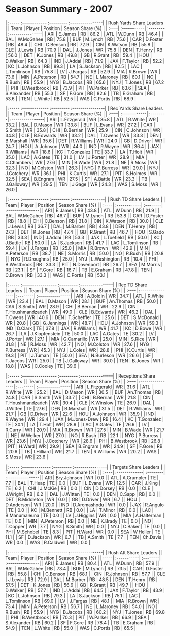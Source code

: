 # Season Summary - 2007

| :----- :------------ :--------- :----------------|
|             Rush Yards Share Leaders             |
| Team | Player      | Position | Season Share (%) |
| :----| :-----------| :--------| :----------------|
| ARI  | E.James     | RB       | 86.2             |
| ATL  | W.Dunn      | RB       | 46.4             |
| BAL  | W.McGahee   | RB       | 75.8             |
| BUF  | M.Lynch     | RB       | 75.6             |
| CAR  | D.Foster    | RB       | 48.4             |
| CHI  | C.Benson    | RB       | 72.9             |
| CIN  | K.Watson    | RB       | 55.8             |
| CLE  | J.Lewis     | RB       | 70.9             |
| DAL  | J.Jones     | WR       | 75.8             |
| DEN  | T.Henry     | RB       | 56.0             |
| DET  | K.Jones     | RB       | 49.8             |
| GB   | R.Grant     | RB       | 59.4             |
| HOU  | D.Walker    | RB       | 64.3             |
| IND  | J.Addai     | RB       | 71.9             |
| JAX  | F.Taylor    | RB       | 52.2             |
| KC   | L.Johnson   | RB       | 89.3             |
| LA   | S.Jackson   | RB       | 82.5             |
| LAC  | L.Tomlinson | RB       | 75.8             |
| LV   | J.Fargas    | RB       | 52.9             |
| MIA  | R.Brown     | WR       | 73.6             |
| MIN  | A.Peterson  | RB       | 54.7             |
| NE   | L.Maroney   | RB       | 60.1             |
| NO   | R.Bush      | RB       | 55.9             |
| NYG  | B.Jacobs    | RB       | 65.6             |
| NYJ  | T.Jones     | RB       | 67.2             |
| PHI  | B.Westbrook | RB       | 73.9             |
| PIT  | W.Parker    | RB       | 63.6             |
| SEA  | S.Alexander | RB       | 55.3             |
| SF   | F.Gore      | RB       | 82.6             |
| TB   | E.Graham    | RB       | 53.6             |
| TEN  | L.White     | RB       | 52.5             |
| WAS  | C.Portis    | RB       | 68.9             |

| :----- :------------- :--------- :----------------|
|              Rec Yards Share Leaders              |
| Team | Player       | Position | Season Share (%) |
| :----| :------------| :--------| :----------------|
| ARI  | L.Fitzgerald | WR       | 35.8             |
| ATL  | R.White      | WR       | 33.2             |
| BAL  | D.Mason      | WR       | 33.8             |
| BUF  | L.Evans      | WR       | 27.2             |
| CAR  | S.Smith      | WR       | 35.8             |
| CHI  | B.Berrian    | WR       | 25.9             |
| CIN  | C.Johnson    | WR       | 34.8             |
| CLE  | B.Edwards    | WR       | 33.2             |
| DAL  | T.Owens      | WR       | 33.3             |
| DEN  | B.Marshall   | WR       | 35.6             |
| DET  | R.Williams   | WR       | 24.0             |
| GB   | D.Driver     | WR       | 24.7             |
| HOU  | A.Johnson    | WR       | 44.0             |
| IND  | R.Wayne      | WR       | 36.4             |
| JAX  | R.Williams   | WR       | 18.6             |
| KC   | T.Gonzalez   | TE       | 33.7             |
| LA   | T.Holt       | WR       | 35.0             |
| LAC  | A.Gates      | TE       | 31.0             |
| LV   | J.Porter     | WR       | 28.9             |
| MIA  | C.Chambers   | WR       | 27.6             |
| MIN  | B.Wade       | WR       | 21.8             |
| NE   | R.Moss       | WR       | 32.3             |
| NO   | M.Colston    | WR       | 26.3             |
| NYG  | P.Burress    | WR       | 29.0             |
| NYJ  | J.Cotchery   | WR       | 36.1             |
| PHI  | K.Curtis     | WR       | 27.1             |
| PIT  | S.Holmes     | WR       | 32.5             |
| SEA  | B.Engram     | WR       | 27.5             |
| SF   | A.Battle     | WR       | 23.3             |
| TB   | J.Galloway   | WR       | 29.5             |
| TEN  | J.Gage       | WR       | 24.3             |
| WAS  | S.Moss       | WR       | 26.0             |

| :----- :------------- :--------- :----------------|
|               Rush TD Share Leaders               |
| Team | Player       | Position | Season Share (%) |
| :----| :------------| :--------| :----------------|
| ARI  | E.James      | RB       | 43.8             |
| ATL  | W.Dunn       | RB       | 21.9             |
| BAL  | W.McGahee    | RB       | 46.7             |
| BUF  | M.Lynch      | RB       | 53.8             |
| CAR  | D.Foster     | RB       | 18.8             |
| CHI  | C.Benson     | RB       | 31.8             |
| CIN  | K.Watson     | RB       | 30.0             |
| CLE  | J.Lewis      | RB       | 36.7             |
| DAL  | M.Barber     | RB       | 43.8             |
| DEN  | T.Henry      | RB       | 27.3             |
| DET  | K.Jones      | RB       | 47.4             |
| GB   | R.Grant      | RB       | 46.7             |
| HOU  | S.Gado       | RB       | 33.3             |
| IND  | J.Addai      | RB       | 53.3             |
| JAX  | L.Toefield   | RB       | 50.0             |
| KC   | J.Battle     | RB       | 50.0             |
| LA   | S.Jackson    | RB       | 41.7             |
| LAC  | L.Tomlinson  | RB       | 59.4             |
| LV   | J.Fargas     | RB       | 25.0             |
| MIA  | R.Brown      | WR       | 42.9             |
| MIN  | A.Peterson   | RB       | 38.7             |
| NE   | S.Morris     | RB       | 50.0             |
| NO   | R.Bush       | RB       | 20.8             |
| NYG  | R.Droughns   | RB       | 25.0             |
| NYJ  | L.Washington | RB       | 10.4             |
| PHI  | B.Westbrook  | RB       | 33.3             |
| PIT  | N.Davenport  | RB       | 26.7             |
| SEA  | M.Morris     | RB       | 23.1             |
| SF   | F.Gore       | RB       | 16.7             |
| TB   | E.Graham     | RB       | 47.8             |
| TEN  | C.Brown      | RB       | 33.3             |
| WAS  | C.Portis     | RB       | 53.1             |

| :----- :----------------- :--------- :----------------|
|                  Rec TD Share Leaders                 |
| Team | Player           | Position | Season Share (%) |
| :----| :----------------| :--------| :----------------|
| ARI  | A.Boldin         | WR       | 34.7             |
| ATL  | R.White          | WR       | 23.4             |
| BAL  | D.Mason          | WR       | 28.1             |
| BUF  | An.Thomas        | RB       | 50.0             |
| CAR  | S.Smith          | WR       | 28.9             |
| CHI  | B.Berrian        | WR       | 22.9             |
| CIN  | T.Houshmandzadeh | WR       | 49.0             |
| CLE  | B.Edwards        | WR       | 46.2             |
| DAL  | T.Owens          | WR       | 40.6             |
| DEN  | T.Scheffler      | TE       | 25.6             |
| DET  | S.McDonald       | WR       | 20.8             |
| GB   | G.Jennings       | WR       | 48.7             |
| HOU  | A.Johnson        | WR       | 59.3             |
| IND  | D.Clark          | TE       | 37.8             |
| JAX  | R.Williams       | WR       | 41.7             |
| KC   | D.Bowe           | WR       | 26.7             |
| LA   | J.Klopfenstein   | TE       | 50.0             |
| LAC  | A.Gates          | TE       | 30.2             |
| LV   | J.Porter         | WR       | 27.1             |
| MIA  | G.Camarillo      | WR       | 25.0             |
| MIN  | S.Rice           | WR       | 31.8             |
| NE   | R.Moss           | WR       | 42.7             |
| NO   | M.Colston        | WR       | 27.6             |
| NYG  | P.Burress        | WR       | 45.3             |
| NYJ  | L.Coles          | WR       | 28.8             |
| PHI  | K.Curtis         | WR       | 19.3             |
| PIT  | J.Tuman          | TE       | 50.0             |
| SEA  | N.Burleson       | WR       | 26.6             |
| SF   | T.Jacobs         | WR       | 25.0             |
| TB   | J.Galloway       | WR       | 30.0             |
| TEN  | B.Jones          | WR       | 18.8             |
| WAS  | C.Cooley         | TE       | 39.6             |

| :----- :----------------- :--------- :----------------|
|                Receptions Share Leaders               |
| Team | Player           | Position | Season Share (%) |
| :----| :----------------| :--------| :----------------|
| ARI  | L.Fitzgerald     | WR       | 31.6             |
| ATL  | R.White          | WR       | 25.2             |
| BAL  | D.Mason          | WR       | 30.5             |
| BUF  | An.Thomas        | RB       | 24.8             |
| CAR  | S.Smith          | WR       | 33.7             |
| CHI  | B.Berrian        | WR       | 21.8             |
| CIN  | T.Houshmandzadeh | WR       | 30.4             |
| CLE  | K.Winslow        | TE       | 26.9             |
| DAL  | J.Witten         | TE       | 27.6             |
| DEN  | B.Marshall       | WR       | 31.5             |
| DET  | R.Williams       | WR       | 21.7             |
| GB   | D.Driver         | WR       | 22.6             |
| HOU  | A.Johnson        | WR       | 35.9             |
| IND  | R.Wayne          | WR       | 29.4             |
| JAX  | M.Jones-Drew     | RB       | 16.4             |
| KC   | T.Gonzalez       | TE       | 30.1             |
| LA   | T.Holt           | WR       | 28.9             |
| LAC  | A.Gates          | TE       | 26.6             |
| LV   | R.Curry          | WR       | 20.9             |
| MIA  | R.Brown          | WR       | 27.5             |
| MIN  | B.Wade           | WR       | 21.7             |
| NE   | W.Welker         | WR       | 27.0             |
| NO   | R.Bush           | RB       | 22.1             |
| NYG  | P.Burress        | WR       | 23.6             |
| NYJ  | J.Cotchery       | WR       | 28.6             |
| PHI  | B.Westbrook      | RB       | 26.8             |
| PIT  | H.Ward           | WR       | 29.9             |
| SEA  | B.Engram         | WR       | 24.9             |
| SF   | F.Gore           | RB       | 20.6             |
| TB   | I.Hilliard       | WR       | 21.7             |
| TEN  | R.Williams       | WR       | 20.2             |
| WAS  | S.Moss           | WR       | 23.6             |

| :----- :-------------- :--------- :----------------|
|               Targets Share Leaders                |
| Team | Player        | Position | Season Share (%) |
| :----| :-------------| :--------| :----------------|
| ARI  | Bry.Johnson   | WR       | 0.0              |
| ATL  | A.Crumpler    | TE       | 7.7              |
| BAL  | T.Heap        | TE       | 0.0              |
| BUF  | L.Evans       | WR       | 12.5             |
| CAR  | J.King        | TE       | 6.2              |
| CHI  | J.McKie       | RB       | 0.0              |
| CIN  | D.Dorsey      | RB       | 0.0              |
| CLE  | J.Wright      | RB       | 6.2              |
| DAL  | J.Witten      | TE       | 0.0              |
| DEN  | C.Sapp        | RB       | 0.0              |
| DET  | B.Middleton   | WR       | 0.0              |
| GB   | D.Driver      | WR       | 6.7              |
| HOU  | D.Anderson    | WR       | 20.0             |
| IND  | D.Aromashodu  | WR       | 0.0              |
| JAX  | R.Angulo      | TE       | 0.0              |
| KC   | M.Bennett     | RB       | 0.0              |
| LA   | T.Minor       | RB       | 0.0              |
| LAC  | B.Manumaleuna | TE       | 0.0              |
| LV   | J.Higgins     | WR       | 0.0              |
| MIA  | A.Halterman   | TE       | 0.0              |
| MIN  | A.Peterson    | RB       | 0.0              |
| NE   | K.Brady       | TE       | 0.0              |
| NO   | T.Copper      | WR       | 7.7              |
| NYG  | S.Smith       | WR       | 0.0              |
| NYJ  | C.Baker       | TE       | 0.0              |
| PHI  | M.Schobel     | TE       | 8.3              |
| PIT  | H.Ward        | WR       | 0.0              |
| SEA  | W.Heller      | TE       | 11.1             |
| SF   | D.Jackson     | WR       | 6.7              |
| TB   | A.Smith       | TE       | 7.7              |
| TEN  | Ch.Davis      | WR       | 0.0              |
| WAS  | R.Caldwell    | WR       | 0.0              |

| :----- :------------ :--------- :----------------|
|              Rush Att Share Leaders              |
| Team | Player      | Position | Season Share (%) |
| :----| :-----------| :--------| :----------------|
| ARI  | E.James     | RB       | 80.4             |
| ATL  | W.Dunn      | RB       | 57.9             |
| BAL  | W.McGahee   | RB       | 73.4             |
| BUF  | M.Lynch     | RB       | 73.5             |
| CAR  | D.Foster    | RB       | 55.8             |
| CHI  | C.Benson    | RB       | 68.1             |
| CIN  | R.Johnson   | RB       | 57.7             |
| CLE  | J.Lewis     | RB       | 72.9             |
| DAL  | M.Barber    | RB       | 48.5             |
| DEN  | T.Henry     | RB       | 57.5             |
| DET  | K.Jones     | RB       | 56.6             |
| GB   | R.Grant     | RB       | 49.7             |
| HOU  | D.Walker    | RB       | 57.7             |
| IND  | J.Addai     | RB       | 64.5             |
| JAX  | F.Taylor    | RB       | 43.9             |
| KC   | L.Johnson   | RB       | 79.3             |
| LA   | S.Jackson   | RB       | 75.1             |
| LAC  | L.Tomlinson | RB       | 69.0             |
| LV   | J.Fargas    | RB       | 48.1             |
| MIA  | R.Brown     | WR       | 73.4             |
| MIN  | A.Peterson  | RB       | 56.7             |
| NE   | L.Maroney   | RB       | 54.0             |
| NO   | R.Bush      | RB       | 55.9             |
| NYG  | B.Jacobs    | RB       | 60.2             |
| NYJ  | T.Jones     | RB       | 69.8             |
| PHI  | B.Westbrook | RB       | 70.3             |
| PIT  | W.Parker    | RB       | 66.9             |
| SEA  | S.Alexander | RB       | 60.2             |
| SF   | F.Gore      | RB       | 78.4             |
| TB   | E.Graham    | RB       | 54.9             |
| TEN  | L.White     | RB       | 55.0             |
| WAS  | C.Portis    | RB       | 65.5             |

